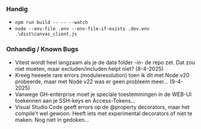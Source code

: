 ### Handig

* ```npm run build -- -- --watch```
* ```node --env-file .env --env-file-if-exists .dev.env .\dist\canvas_client.js```

### Onhandig / Known Bugs

* Vitest wordt heel langzaam als je de data folder -in- de repo zet. Dat zou niet moeten, maar excluden/includen helpt niet? (8-4-2025)
* Kreeg heeeele rare errors (moduleresolution) toen ik dit met Node v20 probeerde, maar met Node v22 was er geen probleem meer... (9-4-2025)
* Vanwege GH-enterprise moet je speciale toestemmingen in de WEB-UI toekennen aan je SSH-keys en Access-Tokens...
* Visual Studio Code geeft errors op de @property decorators, maar het compile't wel gewoon. Heeft iets met experimental decorators of niet te maken. Nog niet in gedoken...